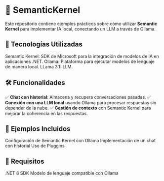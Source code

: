 # 🤖 SemanticKernel
Este repositorio contiene ejemplos prácticos sobre cómo utilizar **Semantic Kernel** para implementar IA local, conectando un LLM a través de Ollama.

## 🚀 Tecnologías Utilizadas
Semantic Kernel: SDK de Microsoft para la integración de modelos de IA en aplicaciones .NET.
Ollama: Plataforma para ejecutar modelos de lenguaje de manera local.
LLama 3.1: LLM.
## 🛠️ Funcionalidades
✅ **Chat con historial**: Almacena y recupera conversaciones pasadas.
✅ **Conexión con una LLM local** usando Ollama para procesar respuestas sin depender de la nube.
✅ **Gestión de contexto** con Semantic Kernel para mejorar la coherencia en las respuestas.

## 📂 Ejemplos Incluidos
Configuración de Semantic Kernel con Ollama
Implementación de un chat con historial
Uso de Pluggins
## 📌 Requisitos
.NET 8 SDK
Modelo de lenguaje compatible con Ollama
